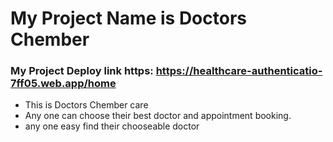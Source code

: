 # My Project Name is Doctors Chember
### My Project Deploy link https: https://healthcare-authenticatio-7ff05.web.app/home
* This is Doctors Chember care
* Any one can choose their best doctor and appointment booking.
* any one easy find their chooseable doctor